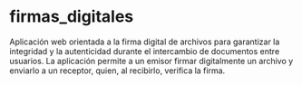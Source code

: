 # firmas_digitales
Aplicación web orientada a la firma digital de archivos para garantizar la integridad y la autenticidad durante el intercambio de documentos entre usuarios. La aplicación permite a un emisor firmar digitalmente un archivo y enviarlo a un receptor, quien, al recibirlo, verifica la firma.
